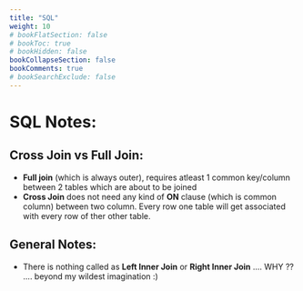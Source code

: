 ```yaml
---
title: "SQL"
weight: 10
# bookFlatSection: false
# bookToc: true
# bookHidden: false
bookCollapseSection: false
bookComments: true
# bookSearchExclude: false
---
```


# SQL Notes:

## Cross Join vs Full Join:
- **Full join** (which is always outer), requires atleast 1 common key/column between 2 tables which are about to be joined
- **Cross Join** does not need any kind of **ON** clause (which is common column) between two column. Every row one table will get associated with every row of ther other table. 

## General Notes:
- There is nothing called as **Left Inner Join** or **Right Inner Join** .... WHY ?? .... beyond my wildest imagination :) 